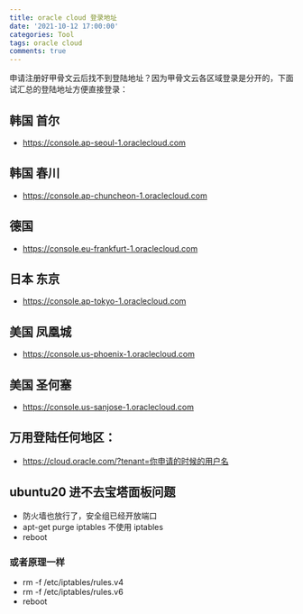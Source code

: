```yaml
---
title: oracle cloud 登录地址
date: '2021-10-12 17:00:00'
categories: Tool
tags: oracle cloud
comments: true
---
```


申请注册好甲骨文云后找不到登陆地址？因为甲骨文云各区域登录是分开的，下面试汇总的登陆地址方便直接登录：

## 韩国 首尔

- https://console.ap-seoul-1.oraclecloud.com

## 韩国 春川

- https://console.ap-chuncheon-1.oraclecloud.com

## 德国

- https://console.eu-frankfurt-1.oraclecloud.com

## 日本 东京

- https://console.ap-tokyo-1.oraclecloud.com

## 美国 凤凰城

- https://console.us-phoenix-1.oraclecloud.com

## 美国 圣何塞

- https://console.us-sanjose-1.oraclecloud.com

## 万用登陆任何地区：

- https://cloud.oracle.com/?tenant=你申请的时候的用户名

## ubuntu20 进不去宝塔面板问题

- 防火墙也放行了，安全组已经开放端口
- apt-get purge iptables 不使用 iptables
- reboot

### 或者原理一样

- rm -f /etc/iptables/rules.v4
- rm -f /etc/iptables/rules.v6
- reboot
